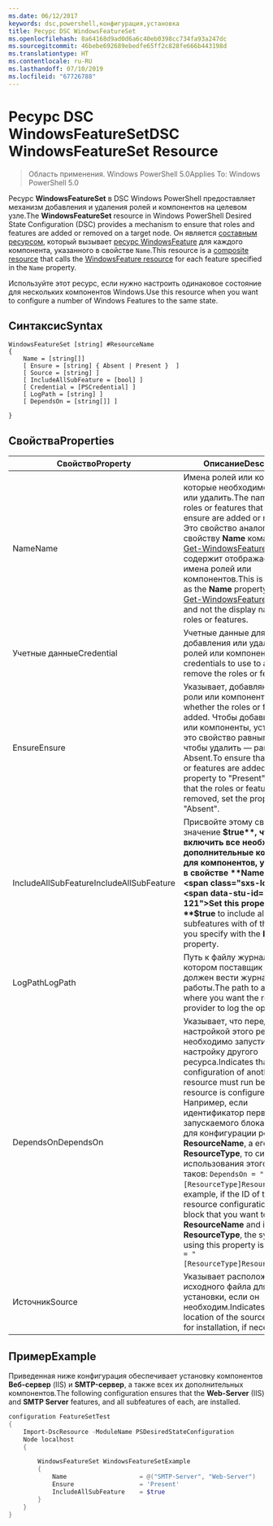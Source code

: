 ```yaml
---
ms.date: 06/12/2017
keywords: dsc,powershell,конфигурация,установка
title: Ресурс DSC WindowsFeatureSet
ms.openlocfilehash: 8a64168d9ad0d6a6c40eb0398cc734fa93a247dc
ms.sourcegitcommit: 46bebe692689ebedfe65ff2c828fe666b443198d
ms.translationtype: HT
ms.contentlocale: ru-RU
ms.lasthandoff: 07/10/2019
ms.locfileid: "67726788"
---
```

# <a name="dsc-windowsfeatureset-resource"></a><span data-ttu-id="ac4c5-103">Ресурс DSC WindowsFeatureSet</span><span class="sxs-lookup"><span data-stu-id="ac4c5-103">DSC WindowsFeatureSet Resource</span></span>

> <span data-ttu-id="ac4c5-104">Область применения. Windows PowerShell 5.0</span><span class="sxs-lookup"><span data-stu-id="ac4c5-104">Applies To: Windows PowerShell 5.0</span></span>

<span data-ttu-id="ac4c5-105">Ресурс **WindowsFeatureSet** в DSC Windows PowerShell предоставляет механизм добавления и удаления ролей и компонентов на целевом узле.</span><span class="sxs-lookup"><span data-stu-id="ac4c5-105">The **WindowsFeatureSet** resource in Windows PowerShell Desired State Configuration (DSC) provides a mechanism to ensure that roles and features are added or removed on a target node.</span></span>
<span data-ttu-id="ac4c5-106">Он является [составным ресурсом](../../../resources/authoringResourceComposite.md), который вызывает [ресурс WindowsFeature](windowsfeatureResource.md) для каждого компонента, указанного в свойстве `Name`.</span><span class="sxs-lookup"><span data-stu-id="ac4c5-106">This resource is a [composite resource](../../../resources/authoringResourceComposite.md) that calls the [WindowsFeature resource](windowsfeatureResource.md) for each feature specified in the `Name` property.</span></span>

<span data-ttu-id="ac4c5-107">Используйте этот ресурс, если нужно настроить одинаковое состояние для нескольких компонентов Windows.</span><span class="sxs-lookup"><span data-stu-id="ac4c5-107">Use this resource when you want to configure a number of Windows Features to the same state.</span></span>

## <a name="syntax"></a><span data-ttu-id="ac4c5-108">Синтаксис</span><span class="sxs-lookup"><span data-stu-id="ac4c5-108">Syntax</span></span>

```
WindowsFeatureSet [string] #ResourceName
{
    Name = [string[]]
    [ Ensure = [string] { Absent | Present }  ]
    [ Source = [string] ]
    [ IncludeAllSubFeature = [bool] ]
    [ Credential = [PSCredential] ]
    [ LogPath = [string] ]
    [ DependsOn = [string[]] ]

}
```

## <a name="properties"></a><span data-ttu-id="ac4c5-109">Свойства</span><span class="sxs-lookup"><span data-stu-id="ac4c5-109">Properties</span></span>

|  <span data-ttu-id="ac4c5-110">Свойство</span><span class="sxs-lookup"><span data-stu-id="ac4c5-110">Property</span></span>  |  <span data-ttu-id="ac4c5-111">Описание</span><span class="sxs-lookup"><span data-stu-id="ac4c5-111">Description</span></span>   |
|---|---|
| <span data-ttu-id="ac4c5-112">Name</span><span class="sxs-lookup"><span data-stu-id="ac4c5-112">Name</span></span>| <span data-ttu-id="ac4c5-113">Имена ролей или компонентов, которые необходимо добавить или удалить.</span><span class="sxs-lookup"><span data-stu-id="ac4c5-113">The names of the roles or features that you want to ensure are added or removed.</span></span> <span data-ttu-id="ac4c5-114">Это свойство аналогично свойству **Name** командлета [Get-WindowsFeature](/powershell/module/servermanager/get-windowsfeature?view=winserver2012r2-ps) и не содержит отображаемые имена ролей или компонентов.</span><span class="sxs-lookup"><span data-stu-id="ac4c5-114">This is the same as the **Name** property of the [Get-WindowsFeature](/powershell/module/servermanager/get-windowsfeature?view=winserver2012r2-ps) cmdlet, and not the display name of the roles or features.</span></span>|
| <span data-ttu-id="ac4c5-115">Учетные данные</span><span class="sxs-lookup"><span data-stu-id="ac4c5-115">Credential</span></span>| <span data-ttu-id="ac4c5-116">Учетные данные для добавления или удаления ролей или компонентов.</span><span class="sxs-lookup"><span data-stu-id="ac4c5-116">The credentials to use to add or remove the roles or features.</span></span>|
| <span data-ttu-id="ac4c5-117">Ensure</span><span class="sxs-lookup"><span data-stu-id="ac4c5-117">Ensure</span></span>| <span data-ttu-id="ac4c5-118">Указывает, добавляются ли роли или компоненты.</span><span class="sxs-lookup"><span data-stu-id="ac4c5-118">Indicates whether the roles or features are added.</span></span> <span data-ttu-id="ac4c5-119">Чтобы добавить роли или компоненты, установите это свойство равным Present, чтобы удалить — равным Absent.</span><span class="sxs-lookup"><span data-stu-id="ac4c5-119">To ensure that the roles or features are added, set this property to "Present" To ensure that the roles or features are removed, set the property to "Absent".</span></span>|
| <span data-ttu-id="ac4c5-120">IncludeAllSubFeature</span><span class="sxs-lookup"><span data-stu-id="ac4c5-120">IncludeAllSubFeature</span></span>| <span data-ttu-id="ac4c5-121">Присвойте этому свойству значение **$true**, чтобы включить все необходимые дополнительные компоненты для компонентов, указанных в свойстве **Name**.</span><span class="sxs-lookup"><span data-stu-id="ac4c5-121">Set this property to **$true** to include all required subfeatures with of the features you specify with the **Name** property.</span></span>|
| <span data-ttu-id="ac4c5-122">LogPath</span><span class="sxs-lookup"><span data-stu-id="ac4c5-122">LogPath</span></span>| <span data-ttu-id="ac4c5-123">Путь к файлу журнала, в котором поставщик ресурсов должен вести журнал работы.</span><span class="sxs-lookup"><span data-stu-id="ac4c5-123">The path to a log file where you want the resource provider to log the operation.</span></span>|
| <span data-ttu-id="ac4c5-124">DependsOn</span><span class="sxs-lookup"><span data-stu-id="ac4c5-124">DependsOn</span></span>| <span data-ttu-id="ac4c5-125">Указывает, что перед настройкой этого ресурса необходимо запустить настройку другого ресурса.</span><span class="sxs-lookup"><span data-stu-id="ac4c5-125">Indicates that the configuration of another resource must run before this resource is configured.</span></span> <span data-ttu-id="ac4c5-126">Например, если идентификатор первого запускаемого блока сценария для конфигурации ресурса — __ResourceName__, а его тип — __ResourceType__, то синтаксис использования этого свойства таков: `DependsOn = "[ResourceType]ResourceName"`.</span><span class="sxs-lookup"><span data-stu-id="ac4c5-126">For example, if the ID of the resource configuration script block that you want to run first is __ResourceName__ and its type is __ResourceType__, the syntax for using this property is `DependsOn = "[ResourceType]ResourceName"`.</span></span>|
| <span data-ttu-id="ac4c5-127">Источник</span><span class="sxs-lookup"><span data-stu-id="ac4c5-127">Source</span></span>| <span data-ttu-id="ac4c5-128">Указывает расположение исходного файла для установки, если он необходим.</span><span class="sxs-lookup"><span data-stu-id="ac4c5-128">Indicates the location of the source file to use for installation, if necessary.</span></span>|

## <a name="example"></a><span data-ttu-id="ac4c5-129">Пример</span><span class="sxs-lookup"><span data-stu-id="ac4c5-129">Example</span></span>

<span data-ttu-id="ac4c5-130">Приведенная ниже конфигурация обеспечивает установку компонентов **Веб-сервер** (IIS) и **SMTP-сервер**, а также всех их дополнительных компонентов.</span><span class="sxs-lookup"><span data-stu-id="ac4c5-130">The following configuration ensures that the **Web-Server** (IIS) and **SMTP Server** features, and all subfeatures of each, are installed.</span></span>

```powershell
configuration FeatureSetTest
{
    Import-DscResource -ModuleName PSDesiredStateConfiguration
    Node localhost
    {

        WindowsFeatureSet WindowsFeatureSetExample
        {
            Name                    = @("SMTP-Server", "Web-Server")
            Ensure                  = 'Present'
            IncludeAllSubFeature    = $true
        }
    }
}
```
